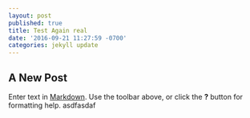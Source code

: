 ```yaml
---
layout: post
published: true
title: Test Again real
date: '2016-09-21 11:27:59 -0700'
categories: jekyll update
---
```

## A New Post

Enter text in [Markdown](http://daringfireball.net/projects/markdown/). Use the toolbar above, or click the **?** button for formatting help. asdfasdaf
